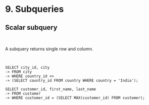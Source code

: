 # 9. Subqueries

## Scalar subquery

<br/>

A subquery returns single row and column.

<br/>

```
SELECT city_id, city
-> FROM city
-> WHERE country_id <>
-> (SELECT country_id FROM country WHERE country = 'India');
```

```
SELECT customer_id, first_name, last_name
-> FROM customer
-> WHERE customer_id = (SELECT MAX(customer_id) FROM customer);
```
